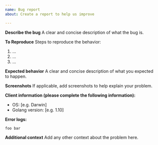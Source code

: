 ```yaml
---
name: Bug report
about: Create a report to help us improve

---
```


**Describe the bug**
A clear and concise description of what the bug is.

**To Reproduce**
Steps to reproduce the behavior:
1. ...
2. ...
3. ...

**Expected behavior**
A clear and concise description of what you expected to happen.

**Screenshots**
If applicable, add screenshots to help explain your problem.

**Client information (please complete the following information):**
 - OS: [e.g. Darwin]
 - Golang version: [e.g. 1.10]

**Error logs:**
```
foo bar
```

**Additional context**
Add any other context about the problem here.
